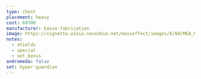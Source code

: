 ```yaml
---
type: chest
placement: heavy
cost: 69700
manufacturer: kassa-fabrication
image: https://vignette.wikia.nocookie.net/masseffect/images/6/60/MEA_HyperGuardian_Chest.png/revision/latest/scale-to-width-down/350?cb=20180505022848
notes:
  - shields
  - special
  - set_bonus
andromeda: false
set: hyper-guardian
---
```

